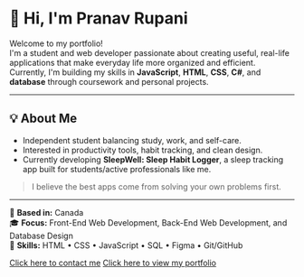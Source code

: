 # 👋 Hi, I'm Pranav Rupani

Welcome to my portfolio!  
I'm a student and web developer passionate about creating useful, real-life applications that make everyday life more organized and efficient.  
Currently, I'm building my skills in **JavaScript**, **HTML**, **CSS**, **C#**, and **database** through coursework and personal projects.

---

## 💡 About Me
- Independent student balancing study, work, and self-care.
- Interested in productivity tools, habit tracking, and clean design.
- Currently developing **SleepWell: Sleep Habit Logger**, a sleep tracking app built for students/active professionals like me.

> I believe the best apps come from solving your own problems first.

---

📍 **Based in:** Canada  
🎓 **Focus:** Front-End Web Development, Back-End Web Development, and Database Design  
🧰 **Skills:** HTML • CSS • JavaScript • SQL • Figma • Git/GitHub

[Click here to contact me](/contact.md)
[Click here to view my portfolio](/Markdown-Portfolio/projects)

